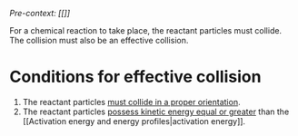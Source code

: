 *Pre-context: [[]]* <!-- TODO: add when enthalpy is added -->

For a chemical reaction to take place, the reactant particles must collide. The collision must also be an <span class="hi-blue">effective collision</span>.

# Conditions for effective collision
1. The reactant particles <u>must collide in a proper orientation</u>.
2. The reactant particles <u>possess kinetic energy equal or greater</u> than the [[Activation energy and energy profiles|activation energy]].
